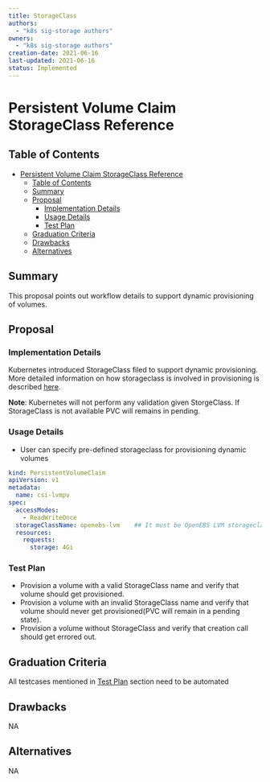 ```yaml
---
title: StorageClass
authors:
  - "k8s sig-storage authors"
owners:
  - "k8s sig-storage authors"
creation-date: 2021-06-16
last-updated: 2021-06-16
status: Implemented
---
```


# Persistent Volume Claim StorageClass Reference

## Table of Contents
- [Persistent Volume Claim StorageClass Reference](#persistent-volume-claim-storageclass-reference)
  - [Table of Contents](#table-of-contents)
  - [Summary](#summary)
  - [Proposal](#proposal)
    - [Implementation Details](#implementation-details)
    - [Usage Details](#usage-details)
    - [Test Plan](#test-plan)
  - [Graduation Criteria](#graduation-criteria)
  - [Drawbacks](#drawbacks)
  - [Alternatives](#alternatives)

## Summary

This proposal points out workflow details to support dynamic provisioning of volumes.

## Proposal

### Implementation Details

Kubernetes introduced StorageClass filed to support dynamic provisioning. More detailed
information on how storageclass is involved in provisioning is described [here](https://github.com/kubernetes/community/blob/master/contributors/design-proposals/storage/container-storage-interface.md#provisioning-and-deleting).

**Note**: Kubernetes will not perform any validation given StorgeClass.
          If StorageClass is not available PVC will remains in pending.

### Usage Details

- User can specify pre-defined storageclass for provisioning dynamic volumes
```yaml
kind: PersistentVolumeClaim
apiVersion: v1
metadata:
  name: csi-lvmpv
spec:
  accessModes:
    - ReadWriteOnce
  storageClassName: openebs-lvm    ## It must be OpenEBS LVM storageclass for provisioning LVM volumes
  resources:
    requests:
      storage: 4Gi
```

### Test Plan

- Provision a volume with a valid StorageClass name and verify that
  volume should get provisioned.
- Provision a volume with an invalid StorageClass name and verify that
  volume should never get provisioned(PVC will remain in a pending state).
- Provision a volume without StorageClass and verify that creation call should get errored out.

## Graduation Criteria

All testcases mentioned in [Test Plan](#test-plan) section need to be automated

## Drawbacks
NA

## Alternatives
NA
